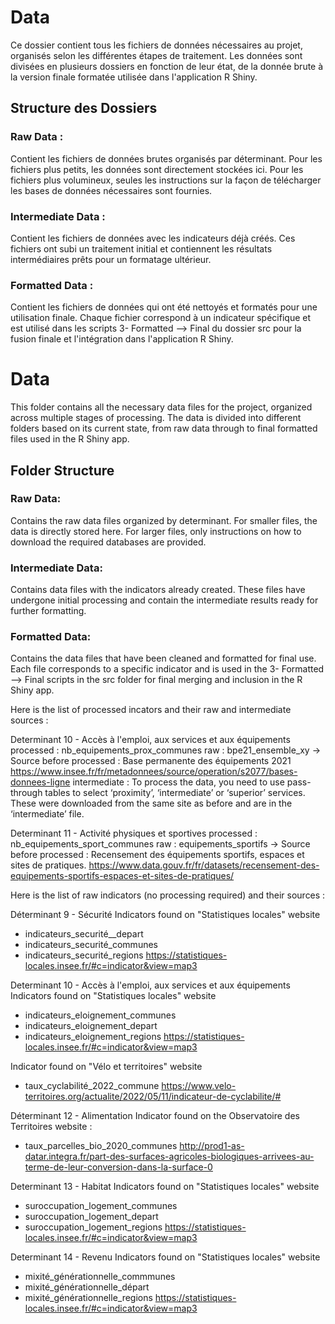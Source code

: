 # Data
Ce dossier contient tous les fichiers de données nécessaires au projet, organisés selon les différentes étapes de traitement. Les données sont divisées en plusieurs dossiers en fonction de leur état, de la donnée brute à la version finale formatée utilisée dans l'application R Shiny.

## Structure des Dossiers

### Raw Data :

Contient les fichiers de données brutes organisés par déterminant. Pour les fichiers plus petits, les données sont directement stockées ici. Pour les fichiers plus volumineux, seules les instructions sur la façon de télécharger les bases de données nécessaires sont fournies.

### Intermediate Data : 
Contient les fichiers de données avec les indicateurs déjà créés. Ces fichiers ont subi un traitement initial et contiennent les résultats intermédiaires prêts pour un formatage ultérieur.

### Formatted Data : 
Contient les fichiers de données qui ont été nettoyés et formatés pour une utilisation finale. Chaque fichier correspond à un indicateur spécifique et est utilisé dans les scripts 3- Formatted --> Final du dossier src pour la fusion finale et l'intégration dans l'application R Shiny.


# Data 
This folder contains all the necessary data files for the project, organized across multiple stages of processing. The data is divided into different folders based on its current state, from raw data through to final formatted files used in the R Shiny app.

## Folder Structure
### Raw Data: 

Contains the raw data files organized by determinant. For smaller files, the data is directly stored here. For larger files, only instructions on how to download the required databases are provided.

### Intermediate Data: 

Contains data files with the indicators already created. These files have undergone initial processing and contain the intermediate results ready for further formatting.

### Formatted Data: 

Contains the data files that have been cleaned and formatted for final use. Each file corresponds to a specific indicator and is used in the 3- Formatted --> Final scripts in the src folder for final merging and inclusion in the R Shiny app.



















Here is the list of processed incators and their raw and intermediate sources : 

Determinant 10 - Accès à l'emploi, aux services et aux équipements
processed : nb_equipements_prox_communes
raw : bpe21_ensemble_xy -> Source before processed : Base permanente des équipements 2021
https://www.insee.fr/fr/metadonnees/source/operation/s2077/bases-donnees-ligne
intermediate : To process the data, you need to use pass-through tables to select ‘proximity’, ‘intermediate’ or ‘superior’ services. These were downloaded from the same site as before and are in the ‘intermediate’ file.

Determinant 11 - Activité physiques et sportives
processed : nb_equipements_sport_communes
raw : equipements_sportifs -> Source before processed : Recensement des équipements sportifs, espaces et sites de pratiques. 
https://www.data.gouv.fr/fr/datasets/recensement-des-equipements-sportifs-espaces-et-sites-de-pratiques/




Here is the list of raw indicators (no processing required) and their sources :

Déterminant 9 - Sécurité 
Indicators found on "Statistiques locales" website
- indicateurs_securité__depart
- indicateurs_securité_communes
- indicateurs_securité_regions 
https://statistiques-locales.insee.fr/#c=indicator&view=map3

Determinant 10 - Accès à l'emploi, aux services et aux équipements
Indicators found on "Statistiques locales" website
- indicateurs_eloignement_communes
- indicateurs_eloignement_depart
- indicateurs_eloignement_regions
https://statistiques-locales.insee.fr/#c=indicator&view=map3

Indicator found on "Vélo et territoires" website
- taux_cyclabilité_2022_commune
https://www.velo-territoires.org/actualite/2022/05/11/indicateur-de-cyclabilite/#


Déterminant 12 - Alimentation
Indicator found on the Observatoire des Territoires website : 
- taux_parcelles_bio_2020_communes
http://prod1-as-datar.integra.fr/part-des-surfaces-agricoles-biologiques-arrivees-au-terme-de-leur-conversion-dans-la-surface-0

Determinant 13 - Habitat
Indicators found on "Statistiques locales" website
- suroccupation_logement_communes
- suroccupation_logement_depart
- suroccupation_logement_regions 
https://statistiques-locales.insee.fr/#c=indicator&view=map3

Determinant 14 - Revenu
Indicators found on "Statistiques locales" website
- mixité_générationnelle_commmunes
- mixité_générationnelle_départ
- mixité_générationnelle_regions
https://statistiques-locales.insee.fr/#c=indicator&view=map3
